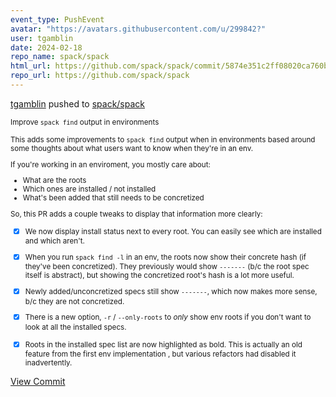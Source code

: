 ```yaml
---
event_type: PushEvent
avatar: "https://avatars.githubusercontent.com/u/299842?"
user: tgamblin
date: 2024-02-18
repo_name: spack/spack
html_url: https://github.com/spack/spack/commit/5874e351c2ff08020ca760b177a4cb495d5cc472
repo_url: https://github.com/spack/spack
---
```


<a href='https://github.com/tgamblin' target='_blank'>tgamblin</a> pushed to <a href='https://github.com/spack/spack' target='_blank'>spack/spack</a>

<small>Improve `spack find` output in environments

This adds some improvements to `spack find` output when in environments based
around some thoughts about what users want to know when they're in an env.

If you're working in an enviroment, you mostly care about:
* What are the roots
* Which ones are installed / not installed
* What's been added that still needs to be concretized

So, this PR adds a couple tweaks to display that information more clearly:

- [x] We now display install status next to every root. You can easily see
      which are installed and which aren't.

- [x] When you run `spack find -l` in an env, the roots now show their concrete
      hash (if they've been concretized). They previously would show `-------`
      (b/c the root spec itself is abstract), but showing the concretized root's
      hash is a lot more useful.

- [x] Newly added/unconcretized specs still show `-------`, which now makes more
      sense, b/c they are not concretized.

- [x] There is a new option, `-r` / `--only-roots` to *only* show env roots if
      you don't want to look at all the installed specs.

- [x] Roots in the installed spec list are now highlighted as bold. This is
      actually an old feature from the first env implementation , but various
      refactors had disabled it inadvertently.</small>

<a href='https://github.com/spack/spack/commit/5874e351c2ff08020ca760b177a4cb495d5cc472' target='_blank'>View Commit</a>